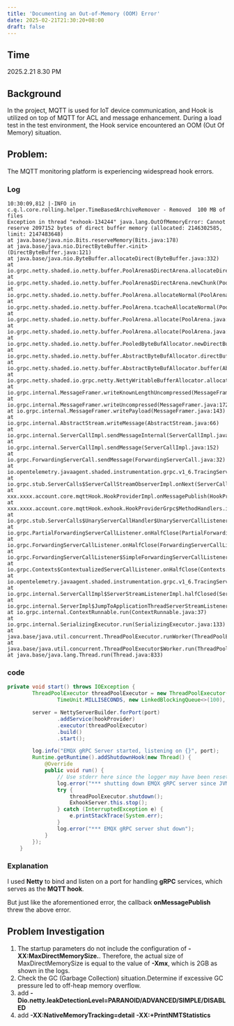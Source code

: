 ```yaml
---
title: 'Documenting an Out-of-Memory (OOM) Error'
date: 2025-02-21T21:30:20+08:00
draft: false
---
```


## Time
2025.2.21  8.30 PM

## Background
In the project, MQTT is used for IoT device communication, and Hook is utilized on top of MQTT for ACL and message enhancement. During a load test in the test environment, the Hook service encountered an OOM (Out Of Memory) situation.

## Problem: 
The MQTT monitoring platform is experiencing widespread hook errors.
### Log



    10:30:09,812 |-INFO in c.q.l.core.rolling.helper.TimeBasedArchiveRemover - Removed  100 MB of files
    Exception in thread "exhook-134244" java.lang.OutOfMemoryError: Cannot reserve 2097152 bytes of direct buffer memory (allocated: 2146302585, limit: 2147483648)
    at java.base/java.nio.Bits.reserveMemory(Bits.java:178)
    at java.base/java.nio.DirectByteBuffer.<init>(DirectByteBuffer.java:121)
    at java.base/java.nio.ByteBuffer.allocateDirect(ByteBuffer.java:332)
    at io.grpc.netty.shaded.io.netty.buffer.PoolArena$DirectArena.allocateDirect(PoolArena.java:717)
    at io.grpc.netty.shaded.io.netty.buffer.PoolArena$DirectArena.newChunk(PoolArena.java:692)
    at io.grpc.netty.shaded.io.netty.buffer.PoolArena.allocateNormal(PoolArena.java:215)
    at io.grpc.netty.shaded.io.netty.buffer.PoolArena.tcacheAllocateNormal(PoolArena.java:197)
    at io.grpc.netty.shaded.io.netty.buffer.PoolArena.allocate(PoolArena.java:139)
    at io.grpc.netty.shaded.io.netty.buffer.PoolArena.allocate(PoolArena.java:129)
    at io.grpc.netty.shaded.io.netty.buffer.PooledByteBufAllocator.newDirectBuffer(PooledByteBufAllocator.java:395)
    at io.grpc.netty.shaded.io.netty.buffer.AbstractByteBufAllocator.directBuffer(AbstractByteBufAllocator.java:188)
    at io.grpc.netty.shaded.io.netty.buffer.AbstractByteBufAllocator.buffer(AbstractByteBufAllocator.java:124)
    at io.grpc.netty.shaded.io.grpc.netty.NettyWritableBufferAllocator.allocate(NettyWritableBufferAllocator.java:51)
    at io.grpc.internal.MessageFramer.writeKnownLengthUncompressed(MessageFramer.java:226)
    at io.grpc.internal.MessageFramer.writeUncompressed(MessageFramer.java:172)
    at io.grpc.internal.MessageFramer.writePayload(MessageFramer.java:143)
    at io.grpc.internal.AbstractStream.writeMessage(AbstractStream.java:66)
    at io.grpc.internal.ServerCallImpl.sendMessageInternal(ServerCallImpl.java:168)
    at io.grpc.internal.ServerCallImpl.sendMessage(ServerCallImpl.java:152)
    at io.grpc.ForwardingServerCall.sendMessage(ForwardingServerCall.java:32)
    at io.opentelemetry.javaagent.shaded.instrumentation.grpc.v1_6.TracingServerInterceptor$TracingServerCall.sendMessage(TracingServerInterceptor.java:107)
    at io.grpc.stub.ServerCalls$ServerCallStreamObserverImpl.onNext(ServerCalls.java:380)
    at xxx.xxxx.account.core.mqttHook.HookProviderImpl.onMessagePublish(HookProviderImpl.java:319)
    at xxx.xxxx.account.core.mqttHook.exhook.HookProviderGrpc$MethodHandlers.invoke(HookProviderGrpc.java:1518)
    at io.grpc.stub.ServerCalls$UnaryServerCallHandler$UnaryServerCallListener.onHalfClose(ServerCalls.java:182)
    at io.grpc.PartialForwardingServerCallListener.onHalfClose(PartialForwardingServerCallListener.java:35)
    at io.grpc.ForwardingServerCallListener.onHalfClose(ForwardingServerCallListener.java:23)
    at io.grpc.ForwardingServerCallListener$SimpleForwardingServerCallListener.onHalfClose(ForwardingServerCallListener.java:40)
    at io.grpc.Contexts$ContextualizedServerCallListener.onHalfClose(Contexts.java:86)
    at io.opentelemetry.javaagent.shaded.instrumentation.grpc.v1_6.TracingServerInterceptor$TracingServerCall$TracingServerCallListener.onHalfClose(TracingServerInterceptor.java:152)
    at io.grpc.internal.ServerCallImpl$ServerStreamListenerImpl.halfClosed(ServerCallImpl.java:356)
    at io.grpc.internal.ServerImpl$JumpToApplicationThreadServerStreamListener$1HalfClosed.runInContext(ServerImpl.java:861)
    at io.grpc.internal.ContextRunnable.run(ContextRunnable.java:37)
    at io.grpc.internal.SerializingExecutor.run(SerializingExecutor.java:133)
    at java.base/java.util.concurrent.ThreadPoolExecutor.runWorker(ThreadPoolExecutor.java:1136)
    at java.base/java.util.concurrent.ThreadPoolExecutor$Worker.run(ThreadPoolExecutor.java:635)
    at java.base/java.lang.Thread.run(Thread.java:833)



### code
```Java
private void start() throws IOException {
        ThreadPoolExecutor threadPoolExecutor = new ThreadPoolExecutor(corePoolSize, maxPoolSize, 0L,
                TimeUnit.MILLISECONDS, new LinkedBlockingQueue<>(100), new CustomizableThreadFactory("exhook-"));

        server = NettyServerBuilder.forPort(port)
                .addService(hookProvider)
                .executor(threadPoolExecutor)
                .build()
                .start();

        log.info("EMQX gRPC Server started, listening on {}", port);
        Runtime.getRuntime().addShutdownHook(new Thread() {
            @Override
            public void run() {
                // Use stderr here since the logger may have been reset by its JVM shutdown hook.
                log.error("*** shutting down EMQX gRPC server since JVM is shutting down");
                try {
                    threadPoolExecutor.shutdown();
                    ExhookServer.this.stop();
                } catch (InterruptedException e) {
                    e.printStackTrace(System.err);
                }
                log.error("*** EMQX gRPC server shut down");
            }
        });
    }
```

### Explanation

I used **Netty** to bind and listen on a port for handling **gRPC** services, which serves as the **MQTT hook**.

But just like the aforementioned error, the callback **onMessagePublish** threw the above error.

## Problem Investigation
1. The startup parameters do not include the configuration of **-XX:MaxDirectMemorySize.**. Therefore, the actual size of MaxDirectMemorySize is equal to the value of **-Xmx**, which is 2GB as shown in the logs.
2. Check the GC (Garbage Collection) situation.Determine if excessive GC pressure led to off-heap memory overflow.
3. add **-Dio.netty.leakDetectionLevel=PARANOID/ADVANCED/SIMPLE/DISABLED**
4. add **-XX:NativeMemoryTracking=detail**  **-XX:+PrintNMTStatistics**